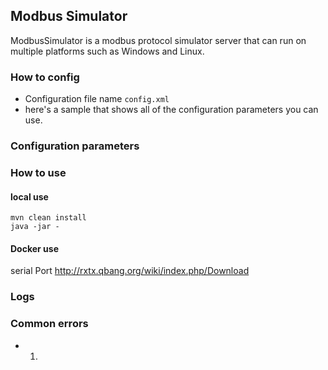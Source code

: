 ## Modbus Simulator

ModbusSimulator is a modbus protocol simulator server that can run on multiple platforms such as Windows and Linux.

### How to config

+ Configuration file name `config.xml`
+ here's a sample that shows all of the configuration parameters you can use. 


### Configuration parameters


### How to use 

#### local use

```
mvn clean install
java -jar -
```

#### Docker use

serial Port
http://rxtx.qbang.org/wiki/index.php/Download


### Logs

### Common errors

+ 1. 
